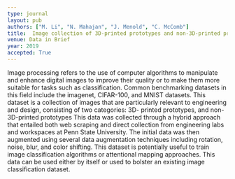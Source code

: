 ```yaml
---
type: journal
layout: pub
authors: ["M. Li", "N. Mahajan", "J. Menold", "C. McComb"]
title:  Image collection of 3D-printed prototypes and non-3D-printed prototypes
venue: Data in Brief
year: 2019
accepted: True
---
```

Image processing refers to the use of computer algorithms to manipulate and enhance digital images to improve their quality or to make them more suitable for tasks such as classification. Common benchmarking datasets in this field include the imagenet, CIFAR-100, and MNIST datasets. This dataset is a collection of images that are particularly relevant to engineering and design, consisting of two categories: 3D- printed prototypes, and non-3D-printed prototypes This data was collected through a hybrid approach that entailed both web scraping and direct collection from engineering labs and workspaces at Penn State University. The initial data was then augmented using several data augmentation techniques including rotation, noise, blur, and color shifting. This dataset is potentially useful to train image classification algorithms or attentional mapping approaches. This data can be used either by itself or used to bolster an existing image classification dataset.

